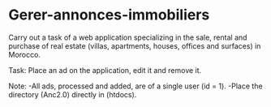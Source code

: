 # Gerer-annonces-immobiliers


Carry out a task of a web application specializing in the sale, rental and purchase of real estate (villas, apartments, houses, offices and surfaces) in Morocco.

Task: Place an ad on the application, edit it and remove it.

Note: -All ads, processed and added, are of a single user (id = 1). 
        -Place the directory (Anc2.0) directly in (htdocs).

